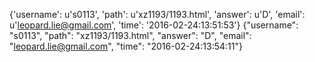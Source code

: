 {'username': u's0113', 'path': u'xz1193/1193.html', 'answer': u'D', 'email': u'leopard.lie@gmail.com', 'time': '2016-02-24:13:51:53'}
{"username": "s0113", "path": "xz1193/1193.html", "answer": "D", "email": "leopard.lie@gmail.com", "time": "2016-02-24:13:54:11"}